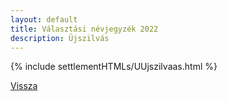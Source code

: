 ```yaml
---
layout: default
title: Választási névjegyzék 2022
description: Újszilvás
---
```


{% include settlementHTMLs/UUjszilvaas.html %}

[Vissza](./)